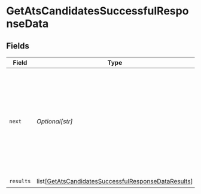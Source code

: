 # GetAtsCandidatesSuccessfulResponseData


## Fields

| Field                                                                                                                                   | Type                                                                                                                                    | Required                                                                                                                                | Description                                                                                                                             |
| --------------------------------------------------------------------------------------------------------------------------------------- | --------------------------------------------------------------------------------------------------------------------------------------- | --------------------------------------------------------------------------------------------------------------------------------------- | --------------------------------------------------------------------------------------------------------------------------------------- |
| `next`                                                                                                                                  | *Optional[str]*                                                                                                                         | :heavy_check_mark:                                                                                                                      | Cursor string that can be passed to the `cursor` query parameter to get the next page. If this is `null`, then there are no more pages. |
| `results`                                                                                                                               | list[[GetAtsCandidatesSuccessfulResponseDataResults](../../models/shared/getatscandidatessuccessfulresponsedataresults.md)]             | :heavy_check_mark:                                                                                                                      | N/A                                                                                                                                     |